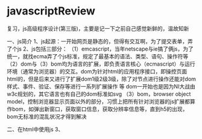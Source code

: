 # javascriptReview
复习，js高级程序设计(第三版)，主要是记一下之前自己感觉新鲜的，温故知新

一、js简介
1、js起源：一开始网页是静态的，但得有交互啊，为了提交表单，弄了个js
2、js包括三部分：
  （1）emcascript，当年netscape与ie搞了俩js，为了统一，就找ecma弄了个js标准，规定了最基本的语法、类型、语句、操作符等
  （2）dom与（3）bom均为语言的扩展，即负责语言核心（ecmascript）与运行环境（通常为浏览器）的交互。dom为针对html的应用程序接口，即操控页面html的，但是后来又进行了扩展dom1级2级3级，除了对节点进行操作还能对dom样式、事件、验证、保存等进行一系列扩展操作 等
    dom一开始也是因为NI大战由w3c规划的，其它语言也有自己的dom标准如svg
  （3）bom，browser object model，控制浏览器显示页面以外的部分，习惯上把所有针对浏览器的js扩展都算作bom，如弹出新窗口，获取窗口信息，获取分辨率信息等，直到h5的出现，bom无标准的混乱状况才得到解决
  
二、在html中使用js
3、<script>为同步加载，不放head里因为加载js慢的话html加载不进来，导致页面空着，所以一般放最后，该标签还有个defer和async属性可选

三、基本概念
4、严格模式：在js文件顶活着函数内部开始处加个 "use strict"; 这是一个非常厉害的编译指示，用于告诉js引擎切换到严格模式，ie10以上才支持
5、变量 省略操作符直接定义变量 message = 10将直接创建一个全局变量
6、基本数据类型：object, null, undefined, string, number, boolean
  typeof对应的值: 'object', 'object', 'undefined', 'string', 'number', 'boolean', 另外function为'function'
  undefined的意思是未初始化，使用未声明的变量会报错，typeof未声明变量为'undefined'
7、为什么有了undefined还要有个null，null表示一个空对象指针，即当你想建一个对象时，可以使用null初始化，undefined派生自null，null == undefined但是null !== undefined
8、想用八进制0开头且后面每位数都得小于8,十六进制0x开头
9、不要测试某个特定的浮点数值，0.1+0.2 !== 0.3，特大或者特小的数1e2 === 100
10、js数值取值范围5e-324~1.8e308大了Infinity小了-Infinity，Number.NEGATIVE_INFINITY Number.POSITIVE_INFINITY分别保存极大值与极小值 isFinite()判断某个数是否超出范围
